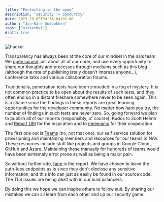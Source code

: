 ```yaml
---
title: "Pentesting in the open"
description: "security != obscurity"
date: 2023-10-02T09:34:04+02:00
author: "Jan-Kåre Solbakken"
tags: ["sikkerhet"]
draft: true
---
```


![hacker](/blog/images/hacker.jpg) 

Transparency has always been at the core of our mindset in the nais team. 
We [open source](https://github.com/nais) just about all of our code, and use every opportunity to share our thoughts and processes through mediums such as this blog (although the rate of publishing lately doesn't impress anyone...), conference talks and various collaboration forums. 

Traditionally, penetration tests have been shrouded in a fog of mystery. 
It is not common practice to be open about the results of such tests, and they often end up in a distant fileshare somewhere never to be seen again. 
This is a shame since the findings in these reports are great learning opportunities for the developer community.
No matter how hard you try, the number of findings in such tests are never zero. 
So, going forward we plan to publish all of our reports (responsibly, of course). 
Kudos to Scott Helme and [Report URI](https://scotthelme.co.uk/report-uri-penetration-test-2022/) for the inspiration and to [mnemonic](https://www.mnemonic.io/) for their cooperation.

The first one out is [Teams](https://github.com/nais/teams-backend) (no, not that one), our self service solution for provisioning and maintaining members and resources for our teams in NAV. 
These resources include stuff like projects and groups in Google Cloud, GitHub and Azure. 
Maintaining these manually for hundreds of teams would have been extremely error prone as well as being a major pain. 

So without further ado, [here](/blog/docs/20230925_mnemonic_NAV_penetration_test_report_Pub1.1.pdf) is the report. 
We have chosen to leave the auth-less endpoints as is since they don't disclose any sensitive information, and this info can just as easily be found in our source code. 
The TLS issues are being dealt with in our load balancers. 

By doing this we hope we can inspire others to follow suit. 
By sharing our mistakes we can all learn from each other and up our security game.